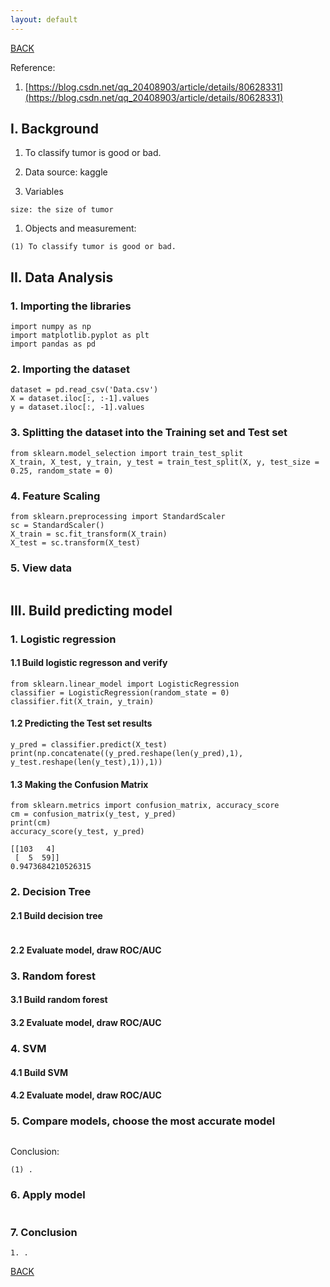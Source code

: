 ```yaml
---
layout: default
---
```


[BACK](./)

Reference:

1. [https://blog.csdn.net/qq_20408903/article/details/80628331](https://blog.csdn.net/qq_20408903/article/details/80628331)

## I. Background

1. To classify tumor is good or bad.

1. Data source: kaggle

1. Variables
```
size: the size of tumor
```

1. Objects and measurement:
```
(1) To classify tumor is good or bad.
```

## II. Data Analysis

### 1. Importing the libraries
```
import numpy as np
import matplotlib.pyplot as plt
import pandas as pd
```

### 2. Importing the dataset
```
dataset = pd.read_csv('Data.csv')
X = dataset.iloc[:, :-1].values
y = dataset.iloc[:, -1].values
```

### 3. Splitting the dataset into the Training set and Test set
```
from sklearn.model_selection import train_test_split
X_train, X_test, y_train, y_test = train_test_split(X, y, test_size = 0.25, random_state = 0)
```

### 4. Feature Scaling
```
from sklearn.preprocessing import StandardScaler
sc = StandardScaler()
X_train = sc.fit_transform(X_train)
X_test = sc.transform(X_test)
```

### 5. View data
```
```

## III. Build predicting model

### 1. Logistic regression

#### 1.1 Build logistic regresson and verify
```
from sklearn.linear_model import LogisticRegression
classifier = LogisticRegression(random_state = 0)
classifier.fit(X_train, y_train)
```

#### 1.2 Predicting the Test set results
```
y_pred = classifier.predict(X_test)
print(np.concatenate((y_pred.reshape(len(y_pred),1), y_test.reshape(len(y_test),1)),1))
```

#### 1.3 Making the Confusion Matrix
```
from sklearn.metrics import confusion_matrix, accuracy_score
cm = confusion_matrix(y_test, y_pred)
print(cm)
accuracy_score(y_test, y_pred)
```
```
[[103   4]
 [  5  59]]
0.9473684210526315
```

### 2. Decision Tree
#### 2.1 Build decision tree
```

```


#### 2.2 Evaluate model, draw ROC/AUC


### 3. Random forest
#### 3.1 Build random forest



#### 3.2 Evaluate model, draw ROC/AUC


### 4. SVM
#### 4.1 Build SVM


#### 4.2 Evaluate model, draw ROC/AUC


### 5. Compare models, choose the most accurate model
```

```


Conclusion:
```
(1) .
```
### 6. Apply model
```

```

### 7. Conclusion
```
1. .
```

[BACK](./)
